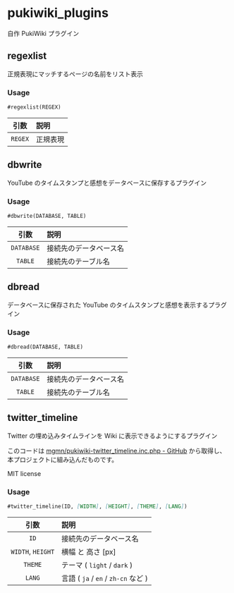 # pukiwiki_plugins
自作 PukiWiki プラグイン

## regexlist
正規表現にマッチするページの名前をリスト表示

### Usage
``` md
#regexlist(REGEX)
```

|引数|説明
|:---:|:---
| `REGEX` | 正規表現

## dbwrite
YouTube のタイムスタンプと感想をデータベースに保存するプラグイン

### Usage
``` md
#dbwrite(DATABASE, TABLE)
```

|引数|説明
|:---:|:---
| `DATABASE` | 接続先のデータベース名
| `TABLE` | 接続先のテーブル名

## dbread
データベースに保存された YouTube のタイムスタンプと感想を表示するプラグイン

### Usage
``` md
#dbread(DATABASE, TABLE)
```

|引数|説明
|:---:|:---
| `DATABASE` | 接続先のデータベース名
| `TABLE` | 接続先のテーブル名

## twitter_timeline
Twitter の埋め込みタイムラインを Wiki に表示できるようにするプラグイン

このコードは [mgmn/pukiwiki-twitter_timeline.inc.php - GitHub](https://github.com/mgmn/pukiwiki-twitter_timeline.inc.php) から取得し、本プロジェクトに組み込んだものです。

MIT license

### Usage
``` md
#twitter_timeline(ID, [WIDTH], [HEIGHT], [THEME], [LANG])
```

|引数|説明
|:---:|:---
| `ID` | 接続先のデータベース名
| `WIDTH`, `HEIGHT` | 横幅 と 高さ [px]
| `THEME` | テーマ ( `light` / `dark` )
| `LANG` | 言語 ( `ja` / `en` / `zh-cn` など )


